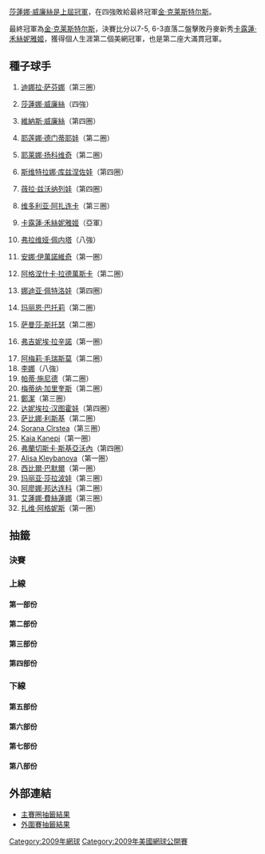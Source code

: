 [莎蓮娜·威廉絲是上屆冠軍](https://zh.wikipedia.org/wiki/莎蓮娜·威廉絲 "wikilink")，在四強敗給最終冠軍[金·克莱斯特尔斯](https://zh.wikipedia.org/wiki/金·克莱斯特尔斯 "wikilink")。

最終冠軍為[金·克莱斯特尔斯](https://zh.wikipedia.org/wiki/金·克莱斯特尔斯 "wikilink")，決賽比分以7-5, 6-3直落二盤擊敗丹麥新秀[卡露蓮·禾絲妮雅姬](https://zh.wikipedia.org/wiki/卡露蓮·禾絲妮雅姬 "wikilink")，獲得個人生涯第二個美網冠軍，也是第二座大滿貫冠軍。

## 種子球手

1.  [迪娜拉·萨芬娜](https://zh.wikipedia.org/wiki/迪娜拉·萨芬娜 "wikilink")（第三圈）

2.  [莎蓮娜·威廉絲](https://zh.wikipedia.org/wiki/莎蓮娜·威廉絲 "wikilink")（四強）

3.  [維納斯·威廉絲](https://zh.wikipedia.org/wiki/維納斯·威廉絲 "wikilink")（第四圈）

4.  [耶莲娜·德门蒂耶娃](../Page/耶莲娜·德门蒂耶娃.md "wikilink")（第二圈）

5.  [耶莱娜·扬科维奇](https://zh.wikipedia.org/wiki/耶莱娜·扬科维奇 "wikilink")（第二圈）

6.  [斯维特拉娜·库兹涅佐娃](../Page/斯维特拉娜·库兹涅佐娃.md "wikilink")（第四圈）

7.  [薇拉·兹沃纳列娃](../Page/薇拉·兹沃纳列娃.md "wikilink")（第四圈）

8.  [维多利亚·阿扎连卡](https://zh.wikipedia.org/wiki/维多利亚·阿扎连卡 "wikilink")（第三圈）

9.  [卡露蓮·禾絲妮雅姬](https://zh.wikipedia.org/wiki/卡露蓮·禾絲妮雅姬 "wikilink")（亞軍）

10. [弗拉维娅·佩内塔](../Page/弗拉维娅·佩内塔.md "wikilink")（八強）

11. [安娜·伊萬諾維奇](../Page/安娜·伊萬諾維奇.md "wikilink")（第一圈）

12. [阿格涅什卡·拉德萬斯卡](../Page/阿格涅什卡·拉德萬斯卡.md "wikilink")（第二圈）

13. [娜迪亚·佩特洛娃](../Page/娜迪亚·佩特洛娃.md "wikilink")（第四圈）

14. [玛丽恩·巴托莉](https://zh.wikipedia.org/wiki/玛丽恩·巴托莉 "wikilink")（第二圈）

15. [萨曼莎·斯托瑟](../Page/萨曼莎·斯托瑟.md "wikilink")（第二圈）

16. [弗吉妮埃·拉辛諾](https://zh.wikipedia.org/wiki/弗吉妮埃·拉辛諾 "wikilink")（第一圈）

<!-- end list -->

17.  [阿梅莉·毛瑞斯莫](../Page/阿梅莉·毛瑞斯莫.md "wikilink")（第二圈）
18.  [李娜](https://zh.wikipedia.org/wiki/李娜_\(網球\) "wikilink")（八強）
19.  [帕蒂·施尼德](../Page/帕蒂·施尼德.md "wikilink")（第二圈）
20.  [梅蒂纳·加里奎斯](https://zh.wikipedia.org/wiki/梅蒂纳·加里奎斯 "wikilink")（第二圈）
21.  [鄭潔](https://zh.wikipedia.org/wiki/鄭潔 "wikilink")（第三圈）
22.  [达妮埃拉·汉图霍娃](https://zh.wikipedia.org/wiki/达妮埃拉·汉图霍娃 "wikilink")（第四圈）
23.  [萨比娜·利斯基](../Page/萨比娜·利斯基.md "wikilink")（第二圈）
24.  [Sorana Cîrstea](https://zh.wikipedia.org/wiki/Sorana_Cîrstea "wikilink")（第三圈）
25.  [Kaia Kanepi](https://zh.wikipedia.org/wiki/Kaia_Kanepi "wikilink")（第一圈）
26.  [弗蘭切斯卡·斯基亞沃內](../Page/弗蘭切斯卡·斯基亞沃內.md "wikilink")（第四圈）
27.  [Alisa Kleybanova](https://zh.wikipedia.org/wiki/Alisa_Kleybanova "wikilink")（第一圈）
28.  [西比爾·巴默爾](https://zh.wikipedia.org/wiki/西比爾·巴默爾 "wikilink")（第一圈）
29.  [玛丽亚·莎拉波娃](../Page/玛丽亚·莎拉波娃.md "wikilink")（第三圈）
30.  [阿廖娜·邦达连科](https://zh.wikipedia.org/wiki/阿廖娜·邦达连科 "wikilink")（第二圈）
31.  [艾蓮娜·費絲蓮娜](../Page/艾蓮娜·費絲蓮娜.md "wikilink")（第三圈）
32.  [扎维·阿格妮斯](../Page/扎维·阿格妮斯.md "wikilink")（第一圈）

## 抽籤

### 決賽

### 上線

#### 第一部份

#### 第二部份

#### 第三部份

#### 第四部份

### 下線

#### 第五部份

#### 第六部份

#### 第七部份

#### 第八部份

## 外部連結

  - [主賽圈抽籤結果](https://web.archive.org/web/20140902125341/http://www.usopen.org/en_US/scores/draws/ws/wsdraw.pdf)
  - [外圍賽抽籤結果](https://web.archive.org/web/20120906233119/http://www.usopen.org/en_US/scores/draws/us/usdraw.pdf)

[Category:2009年網球](https://zh.wikipedia.org/wiki/Category:2009年網球 "wikilink") [Category:2009年美國網球公開賽](https://zh.wikipedia.org/wiki/Category:2009年美國網球公開賽 "wikilink")